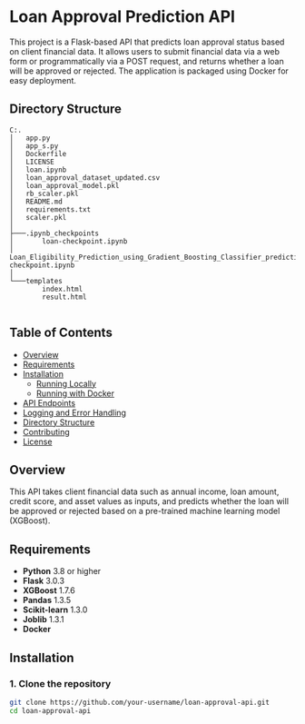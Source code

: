 # Loan Approval Prediction API

This project is a Flask-based API that predicts loan approval status based on client financial data. It allows users to submit financial data via a web form or programmatically via a POST request, and returns whether a loan will be approved or rejected. The application is packaged using Docker for easy deployment.



## Directory Structure

```plaintext
C:.
│   app.py
│   app_s.py
│   Dockerfile
│   LICENSE
│   loan.ipynb
│   loan_approval_dataset_updated.csv
│   loan_approval_model.pkl
│   rb_scaler.pkl
│   README.md
│   requirements.txt
│   scaler.pkl
│
├───.ipynb_checkpoints
│       loan-checkpoint.ipynb
│       Loan_Eligibility_Prediction_using_Gradient_Boosting_Classifier_prediction-checkpoint.ipynb
│
└───templates
        index.html
        result.html


```



## Table of Contents
- [Overview](#overview)
- [Requirements](#requirements)
- [Installation](#installation)
  - [Running Locally](#running-locally)
  - [Running with Docker](#running-with-docker)
- [API Endpoints](#api-endpoints)
- [Logging and Error Handling](#logging-and-error-handling)
- [Directory Structure](#directory-structure)
- [Contributing](#contributing)
- [License](#license)

## Overview
This API takes client financial data such as annual income, loan amount, credit score, and asset values as inputs, and predicts whether the loan will be approved or rejected based on a pre-trained machine learning model (XGBoost).

## Requirements
- **Python** 3.8 or higher
- **Flask** 3.0.3
- **XGBoost** 1.7.6
- **Pandas** 1.3.5
- **Scikit-learn** 1.3.0
- **Joblib** 1.3.1
- **Docker**

## Installation

### 1. Clone the repository
```bash
git clone https://github.com/your-username/loan-approval-api.git
cd loan-approval-api


